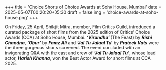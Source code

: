 +++
title = 'Choice Shorts of Choice Awards at Soho House, Mumbai'
date = 2025-05-07T00:20:20+05:30
draft = false
img = 'choice-awards-at-soho-house.png'
+++

On Friday, 25 April, Shilajit Mitra, member, Film Critics Guild, introduced a curated package of short films from the 2025 edition of Critics’ Choice Awards (CCA) at Soho House, Mumbai. **_‘Virundhu’_** (The Feast) by **_Rishi Chandna_**, **_‘Obur’_** by **_Faraz Ali_** and **_‘Jal Tu Jalaal Tu’_** by **_Prateek Vats_** were the three gorgeous shorts screened. The event concluded with an invigorating Q&A with the cast and crew of **_‘Jal Tu Jalaal Tu’_**, whose lead actor, **_Harish Khanna_**, won the Best Actor Award for short films at CCA 2025.
